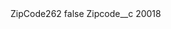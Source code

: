 <?xml version="1.0" encoding="UTF-8"?>
<CustomMetadata xmlns="http://soap.sforce.com/2006/04/metadata" xmlns:xsi="http://www.w3.org/2001/XMLSchema-instance" xmlns:xsd="http://www.w3.org/2001/XMLSchema">
    <label>ZipCode262</label>
    <protected>false</protected>
    <values>
        <field>Zipcode__c</field>
        <value xsi:type="xsd:string">20018</value>
    </values>
</CustomMetadata>
